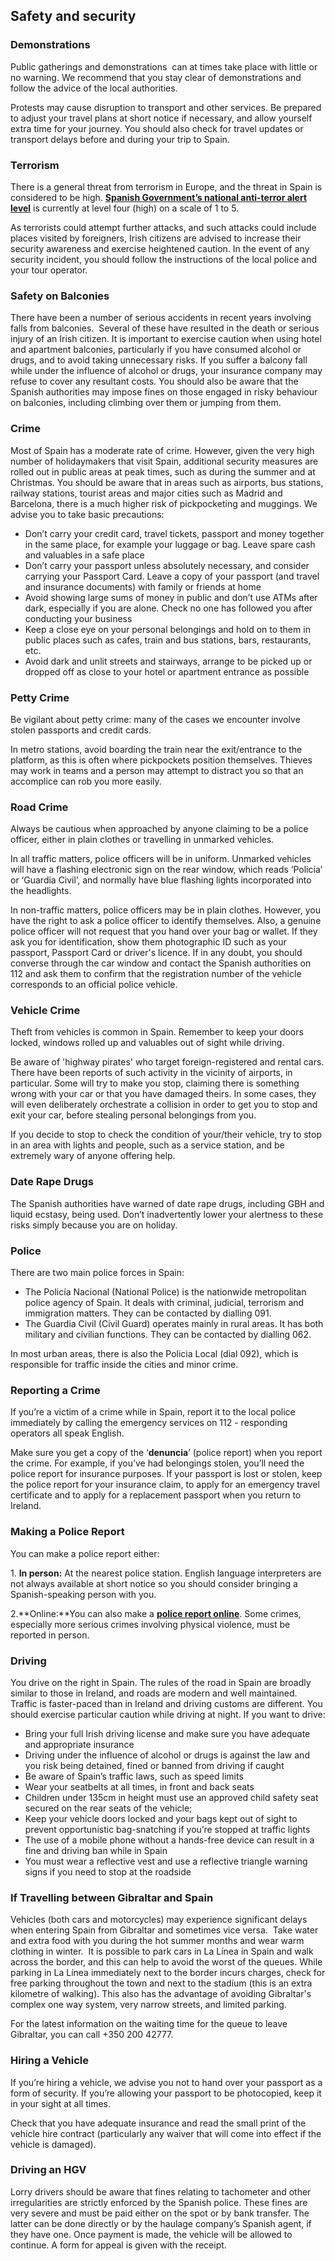 ## Safety and security

### **Demonstrations**

Public gatherings and demonstrations  can at times take place with little or no warning. We recommend that you stay clear of demonstrations and follow the advice of the local authorities.

Protests may cause disruption to transport and other services. Be prepared to adjust your travel plans at short notice if necessary, and allow yourself extra time for your journey. You should also check for travel updates or transport delays before and during your trip to Spain.

### **Terrorism**

There is a general threat from terrorism in Europe, and the threat in Spain is considered to be high. [**Spanish Government’s national anti-terror alert level**](https://www.interior.gob.es/opencms/es/prensa/nivel-alerta-terrorista/) is currently at level four (high) on a scale of 1 to 5.

As terrorists could attempt further attacks, and such attacks could include places visited by foreigners, Irish citizens are advised to increase their security awareness and exercise heightened caution. In the event of any security incident, you should follow the instructions of the local police and your tour operator.

### **Safety on Balconies**

There have been a number of serious accidents in recent years involving falls from balconies.  Several of these have resulted in the death or serious injury of an Irish citizen. It is important to exercise caution when using hotel and apartment balconies, particularly if you have consumed alcohol or drugs, and to avoid taking unnecessary risks. If you suffer a balcony fall while under the influence of alcohol or drugs, your insurance company may refuse to cover any resultant costs. You should also be aware that the Spanish authorities may impose fines on those engaged in risky behaviour on balconies, including climbing over them or jumping from them.

### **Crime**

Most of Spain has a moderate rate of crime. However, given the very high number of holidaymakers that visit Spain, additional security measures are rolled out in public areas at peak times, such as during the summer and at Christmas. You should be aware that in areas such as airports, bus stations, railway stations, tourist areas and major cities such as Madrid and Barcelona, there is a much higher risk of pickpocketing and muggings. We advise you to take basic precautions:

* Don’t carry your credit card, travel tickets, passport and money together in the same place, for example your luggage or bag. Leave spare cash and valuables in a safe place
* Don’t carry your passport unless absolutely necessary, and consider carrying your Passport Card. Leave a copy of your passport (and travel and insurance documents) with family or friends at home
* Avoid showing large sums of money in public and don’t use ATMs after dark, especially if you are alone. Check no one has followed you after conducting your business
* Keep a close eye on your personal belongings and hold on to them in public places such as cafes, train and bus stations, bars, restaurants, etc.
* Avoid dark and unlit streets and stairways, arrange to be picked up or dropped off as close to your hotel or apartment entrance as possible

### **Petty Crime**

Be vigilant about petty crime: many of the cases we encounter involve stolen passports and credit cards.

In metro stations, avoid boarding the train near the exit/entrance to the platform, as this is often where pickpockets position themselves. Thieves may work in teams and a person may attempt to distract you so that an accomplice can rob you more easily.

### **Road Crime**

Always be cautious when approached by anyone claiming to be a police officer, either in plain clothes or travelling in unmarked vehicles.

In all traffic matters, police officers will be in uniform. Unmarked vehicles will have a flashing electronic sign on the rear window, which reads ‘Policía’ or ‘Guardia Civil’, and normally have blue flashing lights incorporated into the headlights.

In non-traffic matters, police officers may be in plain clothes. However, you have the right to ask a police officer to identify themselves. Also, a genuine police officer will not request that you hand over your bag or wallet. If they ask you for identification, show them photographic ID such as your passport, Passport Card or driver's licence. If in any doubt, you should converse through the car window and contact the Spanish authorities on 112 and ask them to confirm that the registration number of the vehicle corresponds to an official police vehicle.

### **Vehicle Crime**

Theft from vehicles is common in Spain. Remember to keep your doors locked, windows rolled up and valuables out of sight while driving.

Be aware of 'highway pirates' who target foreign-registered and rental cars. There have been reports of such activity in the vicinity of airports, in particular. Some will try to make you stop, claiming there is something wrong with your car or that you have damaged theirs. In some cases, they will even deliberately orchestrate a collision in order to get you to stop and exit your car, before stealing personal belongings from you.

If you decide to stop to check the condition of your/their vehicle, try to stop in an area with lights and people, such as a service station, and be extremely wary of anyone offering help.

### **Date Rape Drugs**

The Spanish authorities have warned of date rape drugs, including GBH and liquid ecstasy, being used. Don’t inadvertently lower your alertness to these risks simply because you are on holiday.

### **Police**

There are two main police forces in Spain:

* The Policía Nacional (National Police) is the nationwide metropolitan police agency of Spain. It deals with criminal, judicial, terrorism and immigration matters. They can be contacted by dialling 091.
* The Guardia Civil (Civil Guard) operates mainly in rural areas. It has both military and civilian functions. They can be contacted by dialling 062.

In most urban areas, there is also the Policia Local (dial 092), which is responsible for traffic inside the cities and minor crime.

### **Reporting a Crime**

If you’re a victim of a crime while in Spain, report it to the local police immediately by calling the emergency services on 112 - responding operators all speak English.

Make sure you get a copy of the ‘**denuncia**’ (police report) when you report the crime. For example, if you’ve had belongings stolen, you’ll need the police report for insurance purposes. If your passport is lost or stolen, keep the police report for your insurance claim, to apply for an emergency travel certificate and to apply for a replacement passport when you return to Ireland.

### **Making a Police Report**

You can make a police report either:

1. **In person:** At the nearest police station. English language interpreters are not always available at short notice so you should consider bringing a Spanish-speaking person with you.

2.**Online:**You can also make a [**police report online**](https://denuncias.policia.es/OVD/?lang=en_GB). Some crimes, especially more serious crimes involving physical violence, must be reported in person.

### **Driving**

You drive on the right in Spain. The rules of the road in Spain are broadly similar to those in Ireland, and roads are modern and well maintained. Traffic is faster-paced than in Ireland and driving customs are different. You should exercise particular caution while driving at night. If you want to drive:

* Bring your full Irish driving license and make sure you have adequate and appropriate insurance
* Driving under the influence of alcohol or drugs is against the law and you risk being detained, fined or banned from driving if caught
* Be aware of Spain’s traffic laws, such as speed limits
* Wear your seatbelts at all times, in front and back seats
* Children under 135cm in height must use an approved child safety seat secured on the rear seats of the vehicle;
* Keep your vehicle doors locked and your bags kept out of sight to prevent opportunistic bag-snatching if you’re stopped at traffic lights
* The use of a mobile phone without a hands-free device can result in a fine and driving ban while in Spain
* You must wear a reflective vest and use a reflective triangle warning signs if you need to stop at the roadside

### **If Travelling between Gibraltar and Spain**

Vehicles (both cars and motorcycles) may experience significant delays when entering Spain from Gibraltar and sometimes vice versa.  Take water and extra food with you during the hot summer months and wear warm clothing in winter.  It is possible to park cars in La Línea in Spain and walk across the border, and this can help to avoid the worst of the queues. While parking in La Línea immediately next to the border incurs charges, check for free parking throughout the town and next to the stadium (this is an extra kilometre of walking). This also has the advantage of avoiding Gibraltar's complex one way system, very narrow streets, and limited parking.

For the latest information on the waiting time for the queue to leave Gibraltar, you can call +350 200 42777.

### **Hiring a Vehicle**

If you’re hiring a vehicle, we advise you not to hand over your passport as a form of security. If you’re allowing your passport to be photocopied, keep it in your sight at all times.

Check that you have adequate insurance and read the small print of the vehicle hire contract (particularly any waiver that will come into effect if the vehicle is damaged).

### **Driving an HGV**

Lorry drivers should be aware that fines relating to tachometer and other irregularities are strictly enforced by the Spanish police. These fines are very severe and must be paid either on the spot or by bank transfer. The latter can be done directly or by the haulage company’s Spanish agent, if they have one. Once payment is made, the vehicle will be allowed to continue. A form for appeal is given with the receipt.